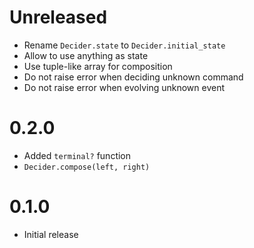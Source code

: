 # Unreleased

* Rename `Decider.state` to `Decider.initial_state`
* Allow to use anything as state
* Use tuple-like array for composition
* Do not raise error when deciding unknown command
* Do not raise error when evolving unknown event

# 0.2.0

* Added `terminal?` function
* `Decider.compose(left, right)`

# 0.1.0

* Initial release

